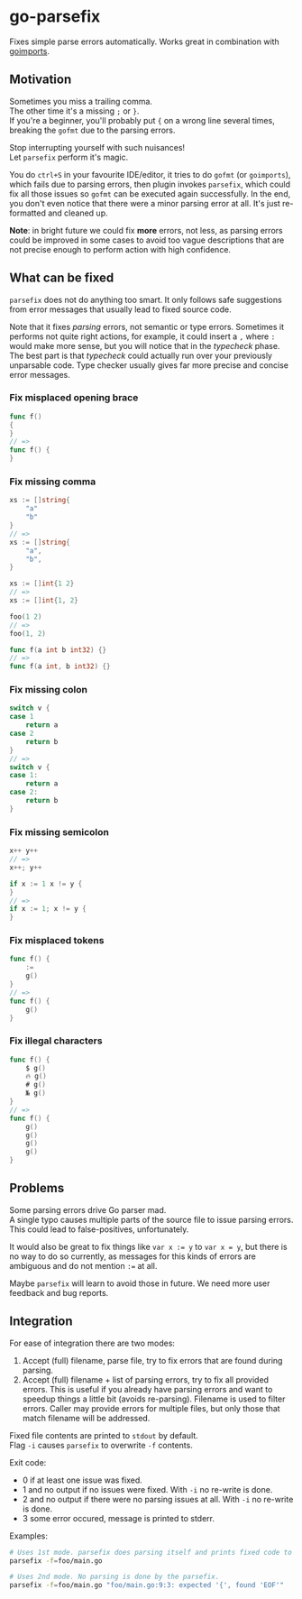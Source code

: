 # go-parsefix

Fixes simple parse errors automatically. Works great in combination with [goimports](https://godoc.org/golang.org/x/tools/cmd/goimports).

## Motivation

Sometimes you miss a trailing comma.<br>
The other time it's a missing `;` or `}`.<br>
If you're a beginner, you'll probably put `{` on a wrong line several times,<br>
breaking the `gofmt` due to the parsing errors.

Stop interrupting yourself with such nuisances!  
Let `parsefix` perform it's magic.

You do `ctrl+S` in your favourite IDE/editor, it tries to do `gofmt` (or `goimports`), which fails due
to parsing errors, then plugin invokes `parsefix`, which could fix all those issues so `gofmt`
can be executed again successfully. In the end, you don't even notice that there were a minor parsing
error at all. It's just re-formatted and cleaned up.

**Note**: in bright future we could fix **more** errors, not less, as parsing errors
could be improved in some cases to avoid too vague descriptions that are not
precise enough to perform action with high confidence.

## What can be fixed

`parsefix` does not do anything too smart. It only follows safe suggestions from
error messages that usually lead to fixed source code.

Note that it fixes *parsing* errors, not semantic or type errors.
Sometimes it performs not quite right actions, for example, it could insert a `,` where `:`
would make more sense, but you will notice that in the *typecheck* phase.
The best part is that *typecheck* could actually run over your previously unparsable code.
Type checker usually gives far more precise and concise error messages.

### Fix misplaced opening brace

```go
func f()
{
}
// =>
func f() {
}
```

### Fix missing comma

```go
xs := []string{
	"a"
	"b"
}
// =>
xs := []string{
	"a",
	"b",
}

xs := []int{1 2}
// =>
xs := []int{1, 2}

foo(1 2)
// =>
foo(1, 2)

func f(a int b int32) {}
// =>
func f(a int, b int32) {}
```

### Fix missing colon

```go
switch v {
case 1
	return a
case 2
	return b
}
// =>
switch v {
case 1:
	return a
case 2:
	return b
}
```

### Fix missing semicolon

```go
x++ y++
// =>
x++; y++

if x := 1 x != y {
}
// =>
if x := 1; x != y {
}
```

### Fix misplaced tokens

```go
func f() {
	:=
	g()
}
// =>
func f() {
	g()
}
```

### Fix illegal characters

```go
func f() {
	$ g()
	🔥 g()
	# g()
	№ g()
}
// =>
func f() {
	g()
	g()
	g()
	g()
}
```
## Problems

Some parsing errors drive Go parser mad.  
A single typo causes multiple parts of the source file to issue parsing errors.  
This could lead to false-positives, unfortunately.

It would also be great to fix things like `var x := y` to `var x = y`, but
there is no way to do so currently, as messages for this kinds of errors are ambiguous and
do not mention `:=` at all.

Maybe `parsefix` will learn to avoid those in future.
We need more user feedback and bug reports.

## Integration

For ease of integration there are two modes:

1. Accept (full) filename, parse file, try to fix errors that are found during parsing.
2. Accept (full) filename + list of parsing errors, try to fix all provided errors. This is useful if you already have parsing errors and want to speedup things a little bit (avoids re-parsing). Filename is used to filter errors. Caller may provide errors for multiple files, but only those that match filename will be addressed.

Fixed file contents are printed to `stdout` by default.  
Flag `-i` causes `parsefix` to overwrite `-f` contents.

Exit code:
* 0 if at least one issue was fixed.
* 1 and no output if no issues were fixed. With `-i` no re-write is done.
* 2 and no output if there were no parsing issues at all. With `-i` no re-write is done.
* 3 some error occured, message is printed to stderr.

Examples:
```bash
# Uses 1st mode. parsefix does parsing itself and prints fixed code to stdout.
parsefix -f=foo/main.go

# Uses 2nd mode. No parsing is done by the parsefix.
parsefix -f=foo/main.go "foo/main.go:9:3: expected '{', found 'EOF'"
```
